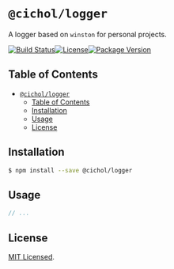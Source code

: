 # `@cichol/logger`

A logger based on `winston` for personal projects.

[![Build Status][github actions badge]][github actions][![License][license badge]](LICENSE)[![Package Version][npm package version badge]][npm package]

## Table of Contents

- [`@cichol/logger`](#cichollogger)
  - [Table of Contents](#table-of-contents)
  - [Installation](#installation)
  - [Usage](#usage)
  - [License](#license)

## Installation

```sh
$ npm install --save @cichol/logger
```

## Usage

```typescript
// ...
```

## License

[MIT Licensed](../../LICENSE).

[github actions badge]: https://img.shields.io/github/workflow/status/morrighan/logger/On%20default/develop?style=flat-square
[github actions]: https://github.com/morrighan/logger/actions
[license badge]: https://img.shields.io/github/license/morrighan/logger.svg?style=flat-square
[npm package version badge]: https://img.shields.io/npm/v/@cichol/logger.svg?style=flat-square
[npm package]: https://www.npmjs.com/package/@cichol/logger

